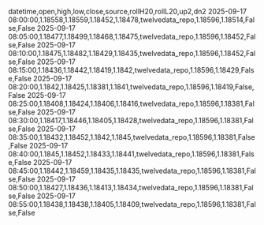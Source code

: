 datetime,open,high,low,close,source,rollH20,rollL20,up2,dn2
2025-09-17 08:00:00,1.18558,1.18559,1.18452,1.18478,twelvedata_repo,1.18596,1.18514,False,False
2025-09-17 08:05:00,1.18477,1.18499,1.18468,1.18475,twelvedata_repo,1.18596,1.18452,False,False
2025-09-17 08:10:00,1.18475,1.18482,1.18429,1.18435,twelvedata_repo,1.18596,1.18452,False,False
2025-09-17 08:15:00,1.18436,1.18442,1.18419,1.1842,twelvedata_repo,1.18596,1.18429,False,False
2025-09-17 08:20:00,1.1842,1.18425,1.18381,1.1841,twelvedata_repo,1.18596,1.18419,False,False
2025-09-17 08:25:00,1.18408,1.18424,1.18406,1.18416,twelvedata_repo,1.18596,1.18381,False,False
2025-09-17 08:30:00,1.18417,1.18446,1.18405,1.18428,twelvedata_repo,1.18596,1.18381,False,False
2025-09-17 08:35:00,1.18432,1.18452,1.1842,1.1845,twelvedata_repo,1.18596,1.18381,False,False
2025-09-17 08:40:00,1.1845,1.18452,1.18433,1.18441,twelvedata_repo,1.18596,1.18381,False,False
2025-09-17 08:45:00,1.18442,1.18459,1.18435,1.18435,twelvedata_repo,1.18596,1.18381,False,False
2025-09-17 08:50:00,1.18427,1.18436,1.18413,1.18434,twelvedata_repo,1.18596,1.18381,False,False
2025-09-17 08:55:00,1.18438,1.18438,1.18405,1.18409,twelvedata_repo,1.18596,1.18381,False,False
